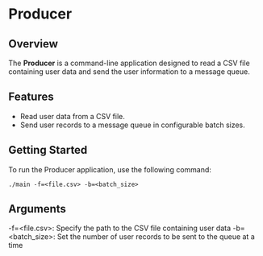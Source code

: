 # Producer

## Overview

The **Producer** is a command-line application designed to read a CSV file containing 
user data and send the user information to a message queue. 

## Features

- Read user data from a CSV file.
- Send user records to a message queue in configurable batch sizes.

## Getting Started

To run the Producer application, use the following command:

```shell
./main -f=<file.csv> -b=<batch_size>
```

## Arguments

-f=<file.csv>: Specify the path to the CSV file containing user data
-b=<batch_size>: Set the number of user records to be sent to the queue at a time
